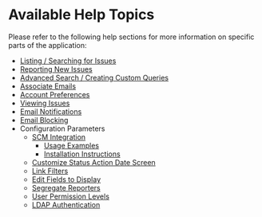 # Available Help Topics

Please refer to the following help sections for more information on specific
parts of the application:

- [Listing / Searching for Issues](list.md)
- [Reporting New Issues](report.md)
- [Advanced Search / Creating Custom Queries](adv_search.md)
- [Associate Emails](support_emails.md)
- [Account Preferences](preferences.md)
- [Viewing Issues](view.md)
- [Email Notifications](notifications.md)
- [Email Blocking](email_blocking.md)
- Configuration Parameters
  - [SCM Integration](scm_integration.md)
    - [Usage Examples](scm_integration_usage.md)
    - [Installation Instructions](scm_integration_installation.md)
  - [Customize Status Action Date Screen](status_action_date.md)
  - [Link Filters](link_filters.md)
  - [Edit Fields to Display](field_display.md)
  - [Segregate Reporters](segregate_reporter.md)
  - [User Permission Levels](permission_levels.md)
  - [LDAP Authentication](ldap.md)
